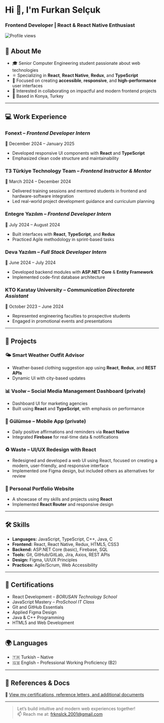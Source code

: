 # Hi 👋, I'm Furkan Selçuk

### Frontend Developer | React & React Native Enthusiast

![Profile views](https://komarev.com/ghpvc/?username=furkan-selcuk&color=orange)

## 🧠 About Me

- 🎓 Senior Computer Engineering student passionate about web technologies
- ⚛️ Specializing in **React**, **React Native**, **Redux**, and **TypeScript**
- 🎯 Focused on creating **accessible**, **responsive**, and **high-performance** user interfaces
- 💼 Interested in collaborating on impactful and modern frontend projects
- 📍 Based in Konya, Turkey

---

## 💻 Work Experience

### Fonext – *Frontend Developer Intern*  
📅 December 2024 – January 2025  
- Developed responsive UI components with **React** and **TypeScript**  
- Emphasized clean code structure and maintainability 

### T3 Türkiye Technology Team – *Frontend Instructor & Mentor*  
📅 March 2024 – December 2024  
- Delivered training sessions and mentored students in frontend and hardware-software integration  
- Led real-world project development guidance and curriculum planning  

### Entegre Yazılım – *Frontend Developer Intern*  
📅 July 2024 – August 2024  
- Built interfaces with **React**, **TypeScript**, and **Redux**  
- Practiced Agile methodology in sprint-based tasks  

### Deva Yazılım – *Full Stack Developer Intern*  
📅 June 2024 – July 2024  
- Developed backend modules with **ASP.NET Core** & **Entity Framework**  
- Implemented code-first database architecture  

### KTO Karatay University – *Communication Directorate Assistant*  
📅 October 2023 – June 2024  
- Represented engineering faculties to prospective students  
- Engaged in promotional events and presentations  

---

## 🚀 Projects

### 🌤️ Smart Weather Outfit Advisor  
- Weather-based clothing suggestion app using **React**, **Redux**, and **REST APIs**  
- Dynamic UI with city-based updates  

### 📊 Vsolw – Social Media Management Dashboard  (private)
- Dashboard UI for marketing agencies  
- Built using **React** and **TypeScript**, with emphasis on performance  

### 🌈 Gülümse – Mobile App  (private)
- Daily positive affirmations and reminders via **React Native**  
- Integrated **Firebase** for real-time data & notifications  

### ♻️ Waste – UI/UX Redesign with React
- Redesigned and developed a web UI using React, focused on creating a modern, user-friendly, and responsive interface
- Implemented one Figma design, but included others as alternatives for review

### 💼 Personal Portfolio Website  
- A showcase of my skills and projects using **React**  
- Implemented **React Router** and responsive design  



---

## 🛠️ Skills

- **Languages:** JavaScript, TypeScript, C++, Java, C  
- **Frontend:** React, React Native, Redux, HTML5, CSS3  
- **Backend:** ASP.NET Core (basic), Firebase, SQL  
- **Tools:** Git, GitHub/GitLab, Jira, Axios, REST APIs  
- **Design:** Figma, UI/UX Principles  
- **Practices:** Agile/Scrum, Web Accessibility  

---

## 📜 Certifications

- React Development – *BORUSAN Technology School*  
- JavaScript Mastery – *ProSchool IT Class*  
- Git and GitHub Essentials  
- Applied Figma Design  
- Java & C++ Programming  
- HTML5 and Web Development  

---

## 🌍 Languages

- 🇹🇷 Turkish – Native  
- 🇬🇧 English – Professional Working Proficiency (B2)

---

## 📎 References & Docs

📁 [View my certifications, reference letters, and additional documents](https://drive.google.com/...)

---

> Let’s build intuitive and modern web experiences together!  
📫 Reach me at: frknslck.2001@gmail.com
